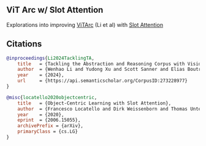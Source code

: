 ## ViT Arc w/ Slot Attention

Explorations into improving <a href="https://arxiv.org/abs/2410.06405">ViTArc</a> (Li et al) with <a href="https://github.com/lucidrains/slot-attention">Slot Attention</a>

## Citations

```bibtex
@inproceedings{Li2024TacklingTA,
    title   = {Tackling the Abstraction and Reasoning Corpus with Vision Transformers: the Importance of 2D Representation, Positions, and Objects},
    author  = {Wenhao Li and Yudong Xu and Scott Sanner and Elias Boutros Khalil},
    year    = {2024},
    url     = {https://api.semanticscholar.org/CorpusID:273228977}
}
```

```bibtex
@misc{locatello2020objectcentric,
    title   = {Object-Centric Learning with Slot Attention},
    author  = {Francesco Locatello and Dirk Weissenborn and Thomas Unterthiner and Aravindh Mahendran and Georg Heigold and Jakob Uszkoreit and Alexey Dosovitskiy and Thomas Kipf},
    year    = {2020},
    eprint  = {2006.15055},
    archivePrefix = {arXiv},
    primaryClass = {cs.LG}
}
```
